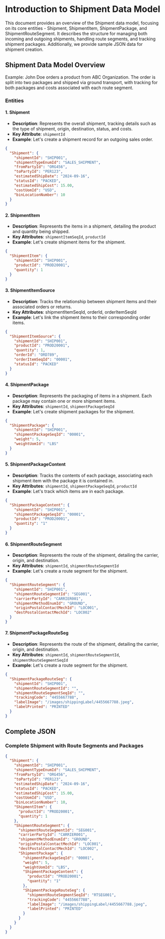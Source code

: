 # Introduction to Shipment Data Model

This document provides an overview of the Shipment data model, focusing on its core entities - Shipment, ShipmentItem, ShipmentPackage, and ShipmentRouteSegment. It describes the structure for managing both incoming and outgoing shipments, handling route segments, and tracking shipment packages. Additionally, we provide sample JSON data for shipment creation.

## Shipment Data Model Overview

Example: John Doe orders a product from ABC Organization. The order is split into two packages and shipped via ground transport, with tracking for both packages and costs associated with each route segment.

### Entities
#### 1. Shipment
- **Description**: Represents the overall shipment, tracking details such as the type of shipment, origin, destination, status, and costs.
- **Key Attribute**: `shipmentId`
- **Example**: Let's create a shipment record for an outgoing sales order.

```json
{
  "Shipment": {
    "shipmentId": "SHIP001",
    "shipmentTypeEnumId": "SALES_SHIPMENT",
    "fromPartyId": "ORG456",
    "toPartyId": "PER123",
    "estimatedShipDate": "2024-09-16",
    "statusId": "PACKED",
    "estimatedShipCost": 15.00,
    "costUomId": "USD",
    "binLocationNumber": 10
  }
}
```

#### 2. ShipmentItem
- **Description**: Represents the items in a shipment, detailing the product and quantity being shipped.
- **Key Attributes**: `shipmentItemSeqId`, `productId`
- **Example**: Let's create shipment items for the shipment.

```json
{
  "ShipmentItem": {
    "shipmentId": "SHIP001",
    "productId": "PROD20001",
    "quantity": 1
  }
}
```

#### 3. ShipmentItemSource

- **Description**: Tracks the relationship between shipment items and their associated orders or returns.
- **Key Attributes**: shipmentItemSeqId, orderId, orderItemSeqId
- **Example**: Let's link the shipment items to their corresponding order items.

```json
{
  "ShipmentItemSource": {
    "shipmentId": "SHIP001",
    "productId": "PROD20001",
    "quantity": 1,
    "orderId": "ORD789",
    "orderItemSeqId": "00001",
    "statusId": "PACKED"
  }
}
```

#### 4. ShipmentPackage

- **Description**: Represents the packaging of items in a shipment. Each package may contain one or more shipment items.
- **Key Attributes**: `shipmentId`, `shipmentPackageSeqId`
- **Example**: Let's create shipment packages for the shipment.

```json
{
  "ShipmentPackage": {
    "shipmentId": "SHIP001",
    "shipmentPackageSeqId": "00001",
    "weight": 5,
    "weightUomId": "LBS"
  }
}
```

#### 5. ShipmentPackageContent

- **Description**: Tracks the contents of each package, associating each shipment item with the package it is contained in.
- **Key Attributes**: `shipmentId`, `shipmentPackageSeqId`, `productId`
- **Example**: Let's track which items are in each package.

```json
{
  "ShipmentPackageContent": {
    "shipmentId": "SHIP001",
    "shipmentPackageSeqId": "00001",
    "productId": "PROD20001",
    "quantity": "1"
  }
}
```

#### 6. ShipmentRouteSegment

- **Description**: Represents the route of the shipment, detailing the carrier, origin, and destination.
- **Key Attributes**: `shipmentId`, `shipmentRouteSegmentId`
- **Example**: Let's create a route segment for the shipment.

```json
{
  "ShipmentRouteSegment": {
    "shipmentId": "SHIP001",
    "shipmentRouteSegmentId": "SEG001",
    "carrierPartyId": "CARRIER001",
    "shipmentMethodEnumId": "GROUND",
    "originPostalContactMechId": "LOC001",
    "destPostalContactMechId": "LOC002"
  }
}
```

#### 7. ShipmentPackageRouteSeg

- **Description**: Represents the route of the shipment, detailing the carrier, origin, and destination.
- **Key Attributes**: `shipmentId`, `shipmentRouteSegmentId`, `shipmentRouteSegmentSeqId`
- **Example**: Let's create a route segment for the shipment.

```json
{
  "ShipmentPackageRouteSeg": {
    "shipmentId": "SHIP001",
    "shipmentRouteSegmentId": "",
    "shipmentRouteSegmentSeqId": "",
    "trackingCode": "4455667788",
    "labelImage": "/images/shippingLabel/4455667788.jpeg",
    "labelPrinted": "PRINTED"
  }
}
```

## Complete JSON
### Complete Shipment with Route Segments and Packages

```json
{
  "Shipment": {
    "shipmentId": "SHIP001",
    "shipmentTypeEnumId": "SALES_SHIPMENT",
    "fromPartyId": "ORG456",
    "toPartyId": "PER123",
    "estimatedShipDate": "2024-09-16",
    "statusId": "PACKED",
    "estimatedShipCost": 15.00,
    "costUomId": "USD",
    "binLocationNumber": 10,
    "ShipmentItem": {
      "productId": "PROD20001",
      "quantity": 1
    },
    "ShipmentRouteSegment": {
      "shipmentRouteSegmentId": "SEG001",
      "carrierPartyId": "CARRIER001",
      "shipmentMethodEnumId": "GROUND",
      "originPostalContactMechId": "LOC001",
      "destPostalContactMechId": "LOC002",
      "ShipmentPackage": {
        "shipmentPackageSeqId": "00001",
        "weight": 5,
        "weightUomId": "LBS",
        "ShipmentPackageContent": {
          "productId": "PROD20001",
          "quantity": "1"
        },
        "ShipmentPackageRouteSeg": {
          "shipmentRouteSegmentSeqId": "RTSEG001",
          "trackingCode": "4455667788",
          "labelImage": "/images/shippingLabel/4455667788.jpeg",
          "labelPrinted": "PRINTED"
        }
      }
    }
  }
}
```